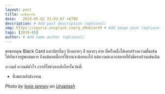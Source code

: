 ```yaml
---
layout: post
title: แบล็คการ์ด
date:   2019-05-02 21:03:07 +0700
description: # Add post description (optional)
img: https://source.unsplash.com/q_xMu61sntM # Add image post (optional)
tags: [2019-05]
author: # Add name author (optional)
---
```

ขอขอบคุณ Black Card และบัตรอื่นๆ อีกหลายๆ สี หลายๆ ค่าย ที่ครั้งหนึ่งได้เคยสร้างความตื่นเต้นให้กับเราอยู่พอสมควร ถึงแม้ตอนนี้การใช้งานจะน้อยลงไป แต่ความสะดวกสบายก็ยังมีครบถ้วนเช่นเดิม <i class="fa fa-child" style="color:plum"></i>

*ความดี ความมีน้ำใจ การที่ได้ช่วยเหลือใครในวันนี้*:
- ทิ้งขยะหลังล้างจาน

*Photo by [lexie janney](https://unsplash.com/@lexjann) on [Unsplash](https://unsplash.com)*
